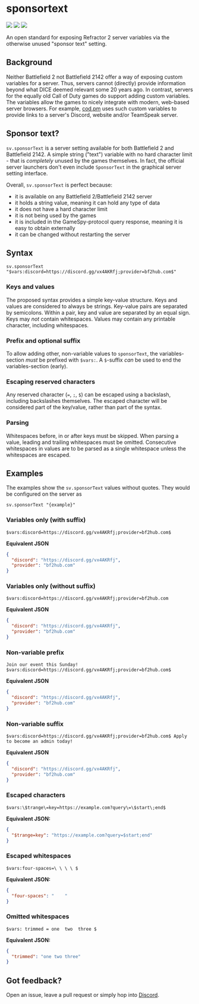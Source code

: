# sponsortext

![](https://img.shields.io/badge/status-draft-white)
![](https://img.shields.io/badge/game-Battlefield_2-blue)
![](https://img.shields.io/badge/game-Battlefield_2142-blue)

An open standard for exposing Refractor 2 server variables via the otherwise unused "sponsor text" setting.

## Background

Neither Battlefield 2 not Battlefield 2142 offer a way of exposing custom variables for a server.
Thus, servers cannot (directly) provide information beyond what DICE deemed relevant some 20 years ago.
In contrast, servers for the equally old Call of Duty games do support adding custom variables.
The variables allow the games to nicely integrate with modern, web-based server browsers.
For example, [cod.pm](https://cod.pm/faq#6071) uses such custom variables to provide links to a server's Discord, website and/or TeamSpeak server.

## Sponsor text?

`sv.sponsorText` is a server setting available for both Battlefield 2 and Battlefield 2142.
A simple string ("text") variable with no hard character limit - that is _completely_ unused by the games themselves. 
In fact, the official server launchers don't even include `SponsorText` in the graphical server setting interface.

Overall, `sv.sponsorText` is perfect because:

* it is available on any Battlefield 2/Battlefield 2142 server
* it holds a string value, meaning it can hold any type of data
* it does not have a hard character limit
* it is not being used by the games
* it is included in the GameSpy-protocol query response, meaning it is easy to obtain externally
* it can be changed without restarting the server

## Syntax

```properties
sv.sponsorText "$vars:discord=https://discord.gg/vx4AKRfj;provider=bf2hub.com$"
```

### Keys and values

The proposed syntax provides a simple key-value structure.
Keys and values are considered to always be strings.
Key-value pairs are separated by semicolons.
Within a pair, key and value are separated by an equal sign.
Keys may _not_ contain whitespaces.
Values may contain any printable character, including whitespaces.

### Prefix and optional suffix

To allow adding other, non-variable values to `sponsorText`, the variables-section _must_ be prefixed with `$vars:`.
A `$`-suffix _can_ be used to end the variables-section (early).

### Escaping reserved characters

Any reserved character (`=`, `;`, `$`) can be escaped using a backslash, including backslashes themselves.
The escaped character will be considered part of the key/value, rather than part of the syntax.

### Parsing

Whitespaces before, in or after keys must be skipped.
When parsing a value, leading and trailing whitespaces must be omitted.
Consecutive whitespaces in values are to be parsed as a single whitespace unless the whitespaces are escaped.

## Examples

The examples show the `sv.sponsorText` values without quotes.
They would be configured on the server as

```properties
sv.sponsorText "{example}"
```

### Variables only (with suffix)

```
$vars:discord=https://discord.gg/vx4AKRfj;provider=bf2hub.com$
```

**Equivalent JSON**

```json
{
  "discord": "https://discord.gg/vx4AKRfj",
  "provider": "bf2hub.com"
}
```

### Variables only (without suffix)

```
$vars:discord=https://discord.gg/vx4AKRfj;provider=bf2hub.com
```

**Equivalent JSON**

```json
{
  "discord": "https://discord.gg/vx4AKRfj",
  "provider": "bf2hub.com"
}
```

### Non-variable prefix

```
Join our event this Sunday! $vars:discord=https://discord.gg/vx4AKRfj;provider=bf2hub.com$
```

**Equivalent JSON**

```json
{
  "discord": "https://discord.gg/vx4AKRfj",
  "provider": "bf2hub.com"
}
```

### Non-variable suffix

```
$vars:discord=https://discord.gg/vx4AKRfj;provider=bf2hub.com$ Apply to become an admin today!
```

**Equivalent JSON**

```json
{
  "discord": "https://discord.gg/vx4AKRfj",
  "provider": "bf2hub.com"
}
```

### Escaped characters

```
$vars:\$trange\=key=https://example.com?query\=\$start\;end$
```

**Equivalent JSON:**

```json
{
  "$trange=key": "https://example.com?query=$start;end"
}
```

### Escaped whitespaces

```
$vars:four-spaces=\ \ \ \ $
```

**Equivalent JSON:**

```json
{
  "four-spaces": "    "
}
```

### Omitted whitespaces

```
$vars: trimmed = one  two  three $
```

**Equivalent JSON:**

```json
{
  "trimmed": "one two three"
}
```

## Got feedback?

Open an issue, leave a pull request or simply hop into [Discord](https://discord.gg/GsYyMMjEga).


